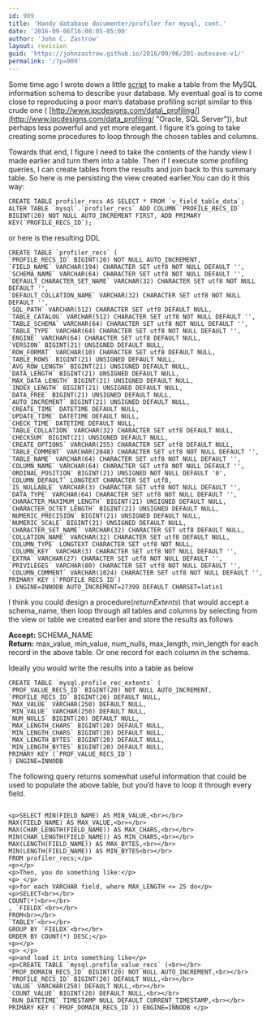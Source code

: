 ```yaml
---
id: 909
title: 'Handy database documenter/profiler for mysql, cont.'
date: '2016-09-06T16:08:05-05:00'
author: 'John C. Zastrow'
layout: revision
guid: 'https://johnzastrow.github.io/2016/09/06/201-autosave-v1/'
permalink: '/?p=909'
---
```


Some time ago I wrote down a little [script](https://johnzastrow.github.io/2011/04/21/handy-database-documenter-for-mysql/ "Handy database documenter for MySQL") to make a table from the MySQL information schema to describe your database. My eventual goal is to come close to reproducing a poor man’s database profiling script similar to this crude one ( [http://www.ipcdesigns.com/data\_profiling/](http://www.ipcdesigns.com/data_profiling/ "Oracle, SQL Server")), but perhaps less powerful and yet more elegant. I figure it’s going to take creating some procedures to loop through the chosen tables and columns.

Towards that end, I figure I need to take the contents of the handy view I made earlier and turn them into a table. Then if I execute some profiling queries, I can create tables from the results and join back to this summary table. So here is me persisting the view created earlier.You can do it this way:

```
CREATE TABLE profiler_recs AS SELECT * FROM `v_field_table_data`;
ALTER TABLE `mysql`.`profiler_recs` ADD COLUMN `PROFILE_RECS_ID` BIGINT(20) NOT NULL AUTO_INCREMENT FIRST, ADD PRIMARY KEY(`PROFILE_RECS_ID`);
```

or here is the resulting DDL

```
CREATE TABLE `profiler_recs` (
`PROFILE_RECS_ID` BIGINT(20) NOT NULL AUTO_INCREMENT,
`FIELD_NAME` VARCHAR(194) CHARACTER SET utf8 NOT NULL DEFAULT '',
`SCHEMA_NAME` VARCHAR(64) CHARACTER SET utf8 NOT NULL DEFAULT '',
`DEFAULT_CHARACTER_SET_NAME` VARCHAR(32) CHARACTER SET utf8 NOT NULL DEFAULT '',
`DEFAULT_COLLATION_NAME` VARCHAR(32) CHARACTER SET utf8 NOT NULL DEFAULT '',
`SQL_PATH` VARCHAR(512) CHARACTER SET utf8 DEFAULT NULL,
`TABLE_CATALOG` VARCHAR(512) CHARACTER SET utf8 NOT NULL DEFAULT '',
`TABLE_SCHEMA` VARCHAR(64) CHARACTER SET utf8 NOT NULL DEFAULT '',
`TABLE_TYPE` VARCHAR(64) CHARACTER SET utf8 NOT NULL DEFAULT '',
`ENGINE` VARCHAR(64) CHARACTER SET utf8 DEFAULT NULL,
`VERSION` BIGINT(21) UNSIGNED DEFAULT NULL,
`ROW_FORMAT` VARCHAR(10) CHARACTER SET utf8 DEFAULT NULL,
`TABLE_ROWS` BIGINT(21) UNSIGNED DEFAULT NULL,
`AVG_ROW_LENGTH` BIGINT(21) UNSIGNED DEFAULT NULL,
`DATA_LENGTH` BIGINT(21) UNSIGNED DEFAULT NULL,
`MAX_DATA_LENGTH` BIGINT(21) UNSIGNED DEFAULT NULL,
`INDEX_LENGTH` BIGINT(21) UNSIGNED DEFAULT NULL,
`DATA_FREE` BIGINT(21) UNSIGNED DEFAULT NULL,
`AUTO_INCREMENT` BIGINT(21) UNSIGNED DEFAULT NULL,
`CREATE_TIME` DATETIME DEFAULT NULL,
`UPDATE_TIME` DATETIME DEFAULT NULL,
`CHECK_TIME` DATETIME DEFAULT NULL,
`TABLE_COLLATION` VARCHAR(32) CHARACTER SET utf8 DEFAULT NULL,
`CHECKSUM` BIGINT(21) UNSIGNED DEFAULT NULL,
`CREATE_OPTIONS` VARCHAR(255) CHARACTER SET utf8 DEFAULT NULL,
`TABLE_COMMENT` VARCHAR(2048) CHARACTER SET utf8 NOT NULL DEFAULT '',
`TABLE_NAME` VARCHAR(64) CHARACTER SET utf8 NOT NULL DEFAULT '',
`COLUMN_NAME` VARCHAR(64) CHARACTER SET utf8 NOT NULL DEFAULT '',
`ORDINAL_POSITION` BIGINT(21) UNSIGNED NOT NULL DEFAULT '0',
`COLUMN_DEFAULT` LONGTEXT CHARACTER SET utf8,
`IS_NULLABLE` VARCHAR(3) CHARACTER SET utf8 NOT NULL DEFAULT '',
`DATA_TYPE` VARCHAR(64) CHARACTER SET utf8 NOT NULL DEFAULT '',
`CHARACTER_MAXIMUM_LENGTH` BIGINT(21) UNSIGNED DEFAULT NULL,
`CHARACTER_OCTET_LENGTH` BIGINT(21) UNSIGNED DEFAULT NULL,
`NUMERIC_PRECISION` BIGINT(21) UNSIGNED DEFAULT NULL,
`NUMERIC_SCALE` BIGINT(21) UNSIGNED DEFAULT NULL,
`CHARACTER_SET_NAME` VARCHAR(32) CHARACTER SET utf8 DEFAULT NULL,
`COLLATION_NAME` VARCHAR(32) CHARACTER SET utf8 DEFAULT NULL,
`COLUMN_TYPE` LONGTEXT CHARACTER SET utf8 NOT NULL,
`COLUMN_KEY` VARCHAR(3) CHARACTER SET utf8 NOT NULL DEFAULT '',
`EXTRA` VARCHAR(27) CHARACTER SET utf8 NOT NULL DEFAULT '',
`PRIVILEGES` VARCHAR(80) CHARACTER SET utf8 NOT NULL DEFAULT '',
`COLUMN_COMMENT` VARCHAR(1024) CHARACTER SET utf8 NOT NULL DEFAULT '',
PRIMARY KEY (`PROFILE_RECS_ID`)
) ENGINE=INNODB AUTO_INCREMENT=27399 DEFAULT CHARSET=latin1
```

I think you could design a procedure(*returnExtents*) that would accept a schema\_name, then loop through all tables and columns by selecting from the view or table we created earlier and store the results as follows

**Accept:** SCHEMA\_NAME  
**Return:** max\_value, min\_value, num\_nulls, max\_length, min\_length for each record in the above table. Or one record for each column in the schema.

Ideally you would write the results into a table as below

```
CREATE TABLE `mysql.profile_rec_extents` (
`PROF_VALUE_RECS_ID` BIGINT(20) NOT NULL AUTO_INCREMENT,
`PROFILE_RECS_ID` BIGINT(20) DEFAULT NULL,
`MAX_VALUE` VARCHAR(250) DEFAULT NULL,
`MIN_VALUE` VARCHAR(250) DEFAULT NULL,
`NUM_NULLS` BIGINT(20) DEFAULT NULL,
`MAX_LENGTH_CHARS` BIGINT(20) DEFAULT NULL,
`MIN_LENGTH_CHARS` BIGINT(20) DEFAULT NULL,
`MAX_LENGTH_BYTES` BIGINT(20) DEFAULT NULL,
`MIN_LENGTH_BYTES` BIGINT(20) DEFAULT NULL,
PRIMARY KEY (`PROF_VALUE_RECS_ID`)
) ENGINE=INNODB
```

The following query returns somewhat useful information that could be used to populate the above table, but you’d have to loop it through every field.

```

<p>SELECT MIN(FIELD_NAME) AS MIN_VALUE,<br></br>
MAX(FIELD_NAME) AS MAX_VALUE,<br></br>
MAX(CHAR_LENGTH(FIELD_NAME)) AS MAX_CHARS,<br></br>
MIN(CHAR_LENGTH(FIELD_NAME)) AS MIN_CHARS,<br></br>
MAX(LENGTH(FIELD_NAME)) AS MAX_BYTES,<br></br>
MIN(LENGTH(FIELD_NAME)) AS MIN_BYTES<br></br>
FROM profiler_recs;</p>
<p></p>
<p>Then, you do something like:</p>
<p> </p>
<p>for each VARCHAR field, where MAX_LENGTH <= 25 do</p>
<p>SELECT<br></br>
COUNT(*)<br></br>
, `FIELDX`<br></br>
FROM<br></br>
`TABLEY`<br></br>
GROUP BY `FIELDX`<br></br>
ORDER BY COUNT(*) DESC;</p>
<p></p>
<p> </p>
<p>and load it into something like</p>
<p>CREATE TABLE `mysql.profile_value_recs` (<br></br>
`PROF_DOMAIN_RECS_ID` BIGINT(20) NOT NULL AUTO_INCREMENT,<br></br>
`PROFILE_RECS_ID` BIGINT(20) DEFAULT NULL,<br></br>
`VALUE` VARCHAR(250) DEFAULT NULL,<br></br>
`COUNT_VALUE` BIGINT(20) DEFAULT NULL,<br></br>
`RUN_DATETIME` TIMESTAMP NULL DEFAULT CURRENT_TIMESTAMP,<br></br>
PRIMARY KEY (`PROF_DOMAIN_RECS_ID`)) ENGINE=INNODB </p>
```